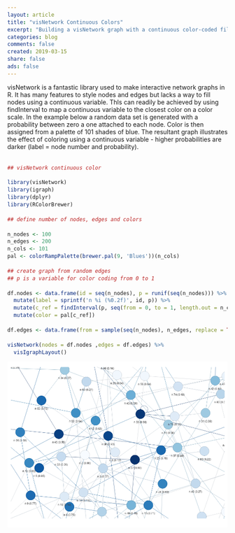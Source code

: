 ```yaml
---
layout: article
title: "visNetwork Continuous Colors"
excerpt: "Building a visNetwork graph with a continuous color-coded fill"
categories: blog
comments: false
created: 2019-03-15
share: false
ads: false
---
```


visNetwork is a fantastic library used to make interactive network graphs in R.  It has many features to style nodes and edges but lacks a way to fill nodes using a continuous variable.  ThIs can readily be achieved by using findInterval to map a continuous variable to the closest color on a color scale.  In the example below a random data set is generated with a probability between zero a one attached to each node.  Color is then assigned from a palette of 101 shades of blue.  The resultant graph illustrates the effect of coloring using a continuous variable - higher probabilities are darker (label = node number and probability).

```r

## visNetwork continuous color

library(visNetwork)
library(igraph)
library(dplyr)
library(RColorBrewer)

## define number of nodes, edges and colors

n_nodes <- 100
n_edges <- 200
n_cols <- 101
pal <- colorRampPalette(brewer.pal(9, 'Blues'))(n_cols)

## create graph from random edges
## p is a variable for color coding from 0 to 1

df.nodes <- data.frame(id = seq(n_nodes), p = runif(seq(n_nodes))) %>%
  mutate(label = sprintf('n %i (%0.2f)', id, p)) %>%
  mutate(c_ref = findInterval(p, seq(from = 0, to = 1, length.out = n_cols))) %>%
  mutate(color = pal[c_ref])
  
df.edges <- data.frame(from = sample(seq(n_nodes), n_edges, replace = TRUE), to = sample(seq(n_nodes), n_edges, replace = TRUE))

visNetwork(nodes = df.nodes ,edges = df.edges) %>%
  visIgraphLayout()

```

![](/images/drafts/visnetwork.png)